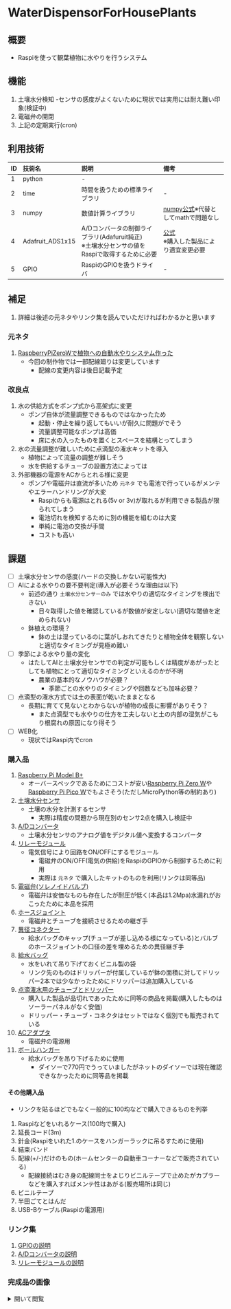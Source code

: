 # WaterDispensorForHousePlants

## 概要

- Raspiを使って観葉植物に水やりを行うシステム

## 機能

1. 土壌水分検知
    -センサの感度がよくないために現状では実用には耐え難い印象(検証中)
1. 電磁弁の開閉
1. 上記の定期実行(cron)

## 利用技術

|ID|技術名|説明|備考|
|:--|:-|:-|:-|
|1|python|-||
|2|time|時間を扱うための標準ライブラリ|-|
|3|numpy|数値計算ライブラリ|[numpy公式](https://numpy.org/ja/)※代替としてmathで問題なし|
|4|Adafruit_ADS1x15|A/Dコンバータの制御ライブラリ(Adafuruit純正)<br>※土壌水分センサの値をRaspiで取得するために必要|[公式](https://github.com/adafruit/Adafruit_CircuitPython_ADS1x15)<br>※購入した製品により適宜変更必要|
|5|GPIO|RaspiのGPIOを扱うドライバ|-|

## 補足

1. 詳細は後述の元ネタやリンク集を読んでいただければわかるかと思います

### 元ネタ

1. [RaspberryPiZeroWで植物への自動水やりシステム作った](https://linuxfun.org/2021/06/25/raspberry-pi-watering-system/)
    - 今回の制作物では一部配線廻りは変更しています
        - 配線の変更内容は後日記載予定

### 改良点

1. 水の供給方式をポンプ式から高架式に変更
    - ポンプ自体が流量調整できるものではなかったため
        - 起動・停止を繰り返してもいいが耐久に問題がでそう
        - 流量調整可能なポンプは高価
        - 床に水の入ったものを置くとスペースを結構とってしまう
1. 水の流量調整が難しいために点滴型の潅水キットを導入
    - 植物によって流量の調整が難しそう
    - 水を供給するチューブの設置方法によっては
1. 外部機器の電源をACからとれる様に変更
    - ポンプや電磁弁は直流が多いため `元ネタ` でも電池で行っているがメンテやエラーハンドリングが大変
       - Raspiからも電源はとれる(5v or 3v)が取れるが利用できる製品が限られてしまう
       - 電池切れを検知するために別の機能を組むのは大変
       - 単純に電池の交換が手間
       - コストも高い

## 課題

- [ ] 土壌水分センサの感度(ハードの交換しかない可能性大)
- [ ] AIによる水やりの要不要判定(導入が必要そうな理由は以下)
    - 前述の通り `土壌水分センサーのみ` では水やりの適切なタイミングを検出できない
        - 日々取得した値を確認しているが数値が安定しない(適切な閾値を定められない)
    - 鉢植えの環境？
        - 鉢の土は湿っているのに葉がしおれてきたりと植物全体を観察しないと適切なタイミングが見極め難い
- [ ] 季節による水やり量の変化
    - はたしてAIと土壌水分センサでの判定が可能もしくは精度があがったとしても植物にとって適切なタイミングといえるのかが不明
        - 農業の基本的なノウハウが必要？
            - 季節ごとの水やりのタイミングや回数なども加味必要？
- [ ] 点滴型の潅水方式では土の表面が乾いたままとなる
    - 長期に育てて見ないとわからないが植物の成長に影響がありそう？
        - また点滴型でも水やりの仕方を工夫しないと土の内部の湿気がこもり根腐れの原因になり得そう
- [ ] WEB化
    - 現状ではRaspi内でcron

### 購入品

1. [Raspberry Pi Model B+](https://raspberry-pi.ksyic.com/main/index/pdp.id/130,39,2,282,283/pdp.open/2)
    - オーバースペックであるためにコストが安い[Raspberry Pi Zero W](https://raspberry-pi.ksyic.com/main/index/pdp.id/406,407,408,409,410,219,222/pdp.open/219)や[Raspberry Pi Pico W](https://raspberry-pi.ksyic.com/main/index/pdp.id/863/pdp.open/863)でもよさそう(ただしMicroPython等の制約あり)
1. [土壌水分センサ](https://www.amazon.co.jp/Ren-He-%E5%9C%9F%E5%A3%8C%E6%B9%BF%E5%BA%A6%E3%82%BB%E3%83%B3%E3%82%B5%E3%83%BC%E3%83%A2%E3%82%B8%E3%83%A5%E3%83%BC%E3%83%AB-%E8%80%90%E9%A3%9F%E6%80%A7%E3%82%B1%E3%83%BC%E3%83%96%E3%83%AB%E4%BB%98%E3%81%8D-%E3%82%AA%E3%83%BC%E3%83%88%E3%83%9E%E3%83%81%E3%83%83%E3%82%AF%E7%B5%A6%E6%B0%B4%E3%82%B7%E3%82%B9%E3%83%86%E3%83%A0/dp/B09B224QRV/ref=sr_1_5?__mk_ja_JP=%E3%82%AB%E3%82%BF%E3%82%AB%E3%83%8A&crid=1INPNEGTBFQ2X&dib=eyJ2IjoiMSJ9.xM9gFDPvjGRcMrDloKSgBP9BgW8HgVCD_98ZA_fL04PLN-mO_hVUJpZMng_w9pskY7p71poBQabsFWbudtLy4KIaJVRRMxNKmu7R1tw3QuF0v8BNGjZQlWLvYPNW2hsUy7AVbFQOIDQU5zVNjpjhOZPhEFeII-4MuwpRN6W9f7BPJSV0YlTCAJq86UfYGVenMAjuf88NOkj0UKMjMLF6LxWV_hhMJvul1vmgVeWL21_wn443Plz423_HvWpkhpXovyibXNjPGMQAtFgAzNbJyqIqUIK6Bpan045Ab9w3-2k.SgwQogXZDshEl5HBEOav23hQCxykrvJoMM0nHGLXrbI&dib_tag=se&keywords=%E5%9C%9F%E5%A3%8C%E6%B0%B4%E5%88%86%E3%82%BB%E3%83%B3%E3%82%B5%E3%83%BC&qid=1743827047&s=industrial&sprefix=%E5%9C%9F%E5%A3%8C%E6%B0%B4%E5%88%86%E3%82%BB%E3%83%B3%E3%82%B5%E3%83%BC%2Cindustrial%2C169&sr=1-5&xpid=O9MqDRDOU-nrp)
    - 土壌の水分を計測するセンサ
        - 実際は精度の問題から現在別のセンサ2点を購入し検証中
1. [A/Dコンバータ](https://www.amazon.co.jp/KKHMF-ADS1115-4%E3%83%81%E3%83%A3%E3%83%B3%E3%83%8D%E3%83%AB-%E3%82%B2%E3%82%A4%E3%83%B3%E3%82%A2%E3%83%B3%E3%83%97-Arduino/dp/B07J4R941L)
    - 土壌水分センサのアナログ値をデジタル値へ変換するコンバータ
1. [リレーモジュール](https://www.amazon.co.jp/GOODCHI-%E3%83%AA%E3%83%AC%E3%83%BC%E3%83%A2%E3%82%B8%E3%83%A5%E3%83%BC%E3%83%AB-%E7%B6%99%E9%9B%BB%E5%99%A8%E3%83%A2%E3%82%B8%E3%83%A5%E3%83%BC%E3%83%AB%E9%96%8B%E7%99%BA%E3%83%9C%E3%83%BC%E3%83%89-1%E3%83%81%E3%83%A3%E3%83%B3%E3%83%8D%E3%83%AB-%E3%83%95%E3%82%A9%E3%83%88%E3%82%AB%E3%83%97%E3%83%A9%E4%BB%98%E3%81%8D/dp/B0BZTSXJLB/ref=pd_sbs_d_sccl_4_4/355-2338038-6561555?pd_rd_w=G5snH&content-id=amzn1.sym.13eb81e1-7d13-4eb9-803d-fea9198bc9c1&pf_rd_p=13eb81e1-7d13-4eb9-803d-fea9198bc9c1&pf_rd_r=R7YVZ0B09PM295V12R3X&pd_rd_wg=g1R8q&pd_rd_r=6c11d674-4de1-4bef-ba1e-3b1a1b272f50&pd_rd_i=B0BZTSXJLB&psc=1)
    - 電気信号により回路をON/OFFにするモジュール
        - 電磁弁のON/OFF(電気の供給)をRaspiのGPIOから制御するために利用
        - 実際は `元ネタ` で購入したキットのものを利用(リンクは同等品)
1. [電磁弁(ソレノイドバルブ)](https://www.amazon.co.jp/dp/B07R12PTZB?ref=ppx_yo2ov_dt_b_fed_asin_title)
    - 電磁弁は安価なものも存在したが耐圧が低く(本品は1.2Mpa)水漏れがおこったために本品を採用
1. [ホースジョイント](https://www.amazon.co.jp/dp/B0C4KVLYS8?ref=ppx_yo2ov_dt_b_fed_asin_title&th=1)
    - 電磁弁とチューブを接続させるための継ぎ手
1. [異径コネクター](https://www.amazon.co.jp/dp/B09SHQW3ZJ?ref=ppx_yo2ov_dt_b_fed_asin_title)
    - 給水バッグのキャップ(チューブが差し込める様になっている)とバルブのホースジョイントの口径の差を埋めるための異径継ぎ手
1. [給水バッグ](https://www.amazon.co.jp/dp/B0D6G5KDZQ?ref=ppx_yo2ov_dt_b_fed_asin_title)
    - 水をいれて吊り下げておくビニル製の袋
    - リンク先のものはドリッパーが付属しているが鉢の面積に対してドリッパー2本では少なかったためにドリッパーは追加購入している
1. [点滴潅水用のチューブとドリッパー](https://www.amazon.co.jp/NFESOLAR-%E8%87%AA%E5%8B%95%E6%95%A3%E6%B0%B4%E3%82%BF%E3%82%A4%E3%83%9E%E3%83%BC-%E7%B5%A6%E6%B0%B4%E3%82%B7%E3%82%B9%E3%83%86%E3%83%A0%E3%82%BF%E3%82%A4%E3%83%9E%E3%83%BC%E8%A3%85%E7%BD%AE-%E3%83%89%E3%83%AA%E3%83%83%E3%83%97%E6%95%A3%E6%B0%B4%E3%82%B7%E3%82%B9%E3%83%86%E3%83%A0%E7%9B%86%E6%A0%BD-%E6%97%A5%E6%9C%AC%E8%AA%9E%E5%8F%96%E6%89%B1%E8%AA%AC%E6%98%8E%E6%9B%B8%E4%BB%98%E3%81%8D/dp/B0C3C4J64H?ref_=ast_sto_dp&th=1)
    - 購入した製品が品切れであったために同等の商品を掲載(購入したものはソーラーパネルがなく安価)
    - ドリッパー・チューブ・コネクタはセットではなく個別でも販売されている
1. [ACアダプタ](https://www.amazon.co.jp/dp/B0D6RFQW6B?ref=ppx_yo2ov_dt_b_fed_asin_title&th=1)
    - 電磁弁の電源用
1. [ポールハンガー](https://www.amazon.co.jp/%E6%AD%A6%E7%94%B0%E3%82%B3%E3%83%BC%E3%83%9D%E3%83%AC%E3%83%BC%E3%82%B7%E3%83%A7%E3%83%B3-%E3%80%90%E3%82%B3%E3%83%BC%E3%83%88%E3%83%BB%E3%83%90%E3%83%83%E3%82%B0%E3%83%BB%E7%8E%84%E9%96%A2%E3%83%BB%E3%83%AA%E3%83%93%E3%83%B3%E3%82%B0%E3%80%91-39%C3%9737%C3%97170cm-%E3%82%B9%E3%83%81%E3%83%BC%E3%83%AB%E3%83%9D%E3%83%BC%E3%83%AB%E3%83%8F%E3%83%B3%E3%82%AC%E3%83%BC-SPH170/dp/B0DV5BMYVQ/ref=sr_1_12?__mk_ja_JP=%E3%82%AB%E3%82%BF%E3%82%AB%E3%83%8A&crid=1A1EZQ3GXYSOA&dib=eyJ2IjoiMSJ9.Ny6GXj7ybsQnPrwrNH_W5hoKWTKMJiCCY6AYO6JMRNM6Dnate1NPT6r37uiIxZZlw5jqLpe_c5u05wFUJYq3tFpKJ2pezqzTQQk8oMLKPHjoU2gQfRjvLEOgYz6EqygpBjiXFI6CRr3GcfPdtjuG1J9oY5nzuaIdJfHGjg8gGCni9Jg9SaddPmVUCoJbFTTGib0TCAMXAO2pcC-fa-8Cn4gO3aj9T4HlaEAR0e1EljonmhRST5oEXIAKbtFSe-lf33zHhETx36m7zCW7bS5CSipsh9vUWFZ6cv9T4Q_w7h0.PtTaDoMQo9dIdBiB5j2foWhXD1nz0yPPvktSW06MjzQ&dib_tag=se&keywords=%E3%83%9D%E3%83%BC%E3%83%AB%E3%83%8F%E3%83%B3%E3%82%AC%E3%83%BC&qid=1743828567&sprefix=%E3%83%9D%E3%83%BC%E3%83%AB%E3%83%8F%E3%83%B3%E3%82%AC%E3%83%BC%2Caps%2C185&sr=8-12&th=1)
    - 給水バッグを吊り下げるために使用
        - ダイソーで770円でうっていましたがネットのダイソーでは現在確認できなかったために同等品を掲載

#### その他購入品

- リンクを貼るほどでもなく一般的に100均などで購入できるものを列挙
1. Raspiなどをいれるケース(100均で購入)
1. 延長コード(3m)
1. 針金(Raspiをいれた1.のケースをハンガーラックに吊るすために使用)
1. 結束バンド
1. 配線(+/-)だけのもの(ホームセンターの自動車コーナーなどで販売されている)
   - 配線接続はむき身の配線同士をよじりビニルテープで止めたがカプラーなどを購入すればメンテ性はあがる(販売場所は同じ)
1. ビニルテープ
1. 半田ごてとはんだ
1. USB-Bケーブル(Raspiの電源用)

### リンク集
1. [GPIOの説明](https://deviceplus.jp/raspberrypi/raspberrypi-gpio/)
1. [A/Dコンバータの説明](https://tech-and-investment.com/raspberrypi2-5-ads1015/)
1. [リレーモジュールの説明](https://araisun.com/raspi-relay.html)

### 完成品の画像
<details><summary>開いて閲覧</summary>

1. Raspiと制御関係の全体
![Raspiと制御関係の全体](readme_image/water_dispenser_raspi_all.jpg)
1. A/Dコンバータとリレースイッチ
![A/Dコンバータとリレースイッチ](readme_image/water_dispenser_censor.jpg)
1. 電磁弁付近
![電磁弁付近](readme_image/water_dispenser_valve.jpg)
1. 土壌センサとドリッパー
![土壌センサとドリッパー](readme_image/water_dispenser_pot.jpg)
1. 給水バッグと全体
![給水バッグと全体](readme_image/water_dispenser_all_zoom.jpg)
1. 全体
![全体](readme_image/water_dispenser_all.jpg)

<detail>
